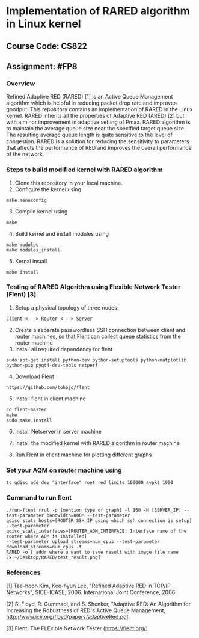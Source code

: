 # Implementation of RARED algorithm in Linux kernel
## Course Code: CS822	<br/>
## Assignment: #FP8	<br/>

### Overview		<br/>
Refined Adaptive RED (RARED) [1] is an Active Queue Management algorithm which is helpful in reducing packet drop rate and improves goodput. This repository contains an implementation of RARED in the Linux kernel. RARED inherits all the properties of Adaptive RED (ARED) [2] but with a minor improvement in adaptive setting of Pmax. RARED algorithm is to maintain the average queue size near the specified target queue size. The resulting average queue length is quite sensitive to the level of congestion. RARED is a solution for reducing the sensitivity to parameters that affects the performance of RED and improves the overall performance of the network.

### Steps to build modified kernel with RARED algorithm
1. Clone this repository in your local machine.
2. Configure the kernel using 
``` 
make menuconfig
```
3. Compile kernel using
```
make
```
4. Build kernel and install modules using
```
make modules
make modules_install
```
5. Kernal install
```
make install
```
### Testing of RARED Algorithm using Flexible Network Tester (Flent) [3]
1. Setup a physical topology of three nodes:
```
Client <---> Router <---> Server
```
2. Create a separate passwordless SSH connection between client and router machines, so that Flent can collect queue statistics from the router machine
3. Install all required dependency for flent
```
sudo apt-get install python-dev python-setuptools python-matplotlib python-pip pyqt4-dev-tools netperf
```
4. Download Flent
```
https://github.com/tohojo/flent
```
5. Install flent in client machine
```
cd flent-master
make
sudo make install
```
6. Install Netserver in server machine

7. Install the modified kernel with RARED algorithm in router machine

8. Run Flent in client machine for plotting different graphs
### Set your AQM on router machine using
```
tc qdisc add dev "interface" root red limits 100000 avpkt 1000
```
### Command to run flent 
```
./run-flent rrul -p [mention type of graph] -l 160 -H [SERVER_IP] --test-parameter bandwidth=800M --test-parameter
qdisc_stats_hosts=[ROUTER_SSH_IP using which ssh connection is setup] --test-parameter 
qdisc_stats_interfaces=[ROUTER_AQM_INTERFACE: Interface name of the router where AQM is installed] 
--test-parameter upload_streams=num_cpus --test-parameter download_streams=num_cpus -t 
RARED -o [ addr where u want to save result with image file name Ex:~/Desktop/RARED/test_result.png]
```


### References         <br/>

[1] Tae-hoon Kim, Kee-hyun Lee, "Refined Adaptive RED in TCP/IP Networks", SICE-ICASE, 2006. International Joint Conference, 2006

[2] S. Floyd, R. Gummadi, and S. Shenker, "Adaptive RED: An Algorithm for Increasing the Robustness of RED's Active Queue Management, http://www.icir.org/floyd/papers/adaptiveRed.pdf.

[3] Flent: The FLExible Network Tester (https://flent.org/)

